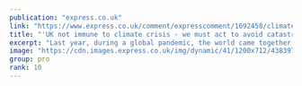 ```yaml
---
publication: "express.co.uk"
link: "https://www.express.co.uk/comment/expresscomment/1692458/climate-change-environment-catastrophe-cop27-alok-sharma"
title: "'UK not immune to climate crisis - we must act to avoid catastrophe'"
excerpt: "Last year, during a global pandemic, the world came together for the 26th United Nations Climate Change Conference, COP26. 197 countries signed up to the historic Glasgow Climate Pact. "
image: "https://cdn.images.express.co.uk/img/dynamic/41/1200x712/4383976.jpg?r=1667659185425"
group: pro
rank: 10
---
```

